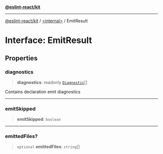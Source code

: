 [**@eslint-react/kit**](../../README.md)

***

[@eslint-react/kit](../../README.md) / [\<internal\>](../README.md) / EmitResult

# Interface: EmitResult

## Properties

### diagnostics

> **diagnostics**: readonly [`Diagnostic`](Diagnostic.md)[]

Contains declaration emit diagnostics

***

### emitSkipped

> **emitSkipped**: `boolean`

***

### emittedFiles?

> `optional` **emittedFiles**: `string`[]
